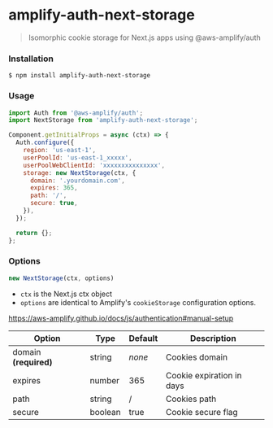 # amplify-auth-next-storage

> Isomorphic cookie storage for Next.js apps using @aws-amplify/auth

### Installation

`$ npm install amplify-auth-next-storage`

### Usage

```js
import Auth from '@aws-amplify/auth';
import NextStorage from 'amplify-auth-next-storage';

Component.getInitialProps = async (ctx) => {
  Auth.configure({
    region: 'us-east-1',
    userPoolId: 'us-east-1_xxxxx',
    userPoolWebClientId: 'xxxxxxxxxxxxxxx',
    storage: new NextStorage(ctx, {
      domain: '.yourdomain.com',
      expires: 365,
      path: '/',
      secure: true,
    }),
  });

  return {};
};
```

### Options

```js
new NextStorage(ctx, options)
```

- `ctx` is the Next.js ctx object
- `options` are identical to Amplify's `cookieStorage` configuration options.

https://aws-amplify.github.io/docs/js/authentication#manual-setup

| Option | Type | Default | Description |
| --- | --- | --- | --- |
| domain **(required)** | string | *none* | Cookies domain |
| expires | number | 365 | Cookie expiration in days |
| path | string | / | Cookies path |
| secure | boolean | true | Cookie secure flag |
